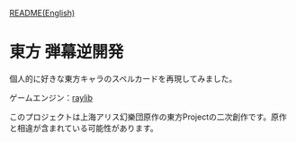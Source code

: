 [README(English)](https://github.com/kenryuS/Touhou-DanmakuReverseEng/blob/main/README.md)

# 東方 弾幕逆開発

個人的に好きな東方キャラのスペルカードを再現してみました。

ゲームエンジン：[raylib](https://github.com/raysan5/raylib)

このプロジェクトは上海アリス幻樂団原作の東方Projectの二次創作です。原作と相違が含まれている可能性があります。
